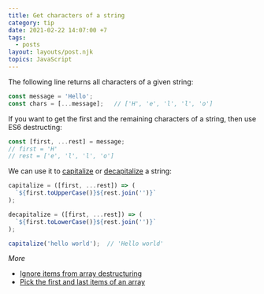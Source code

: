 ```yaml
---
title: Get characters of a string
category: tip
date: 2021-02-22 14:07:00 +7
tags:
  - posts
layout: layouts/post.njk
topics: JavaScript
---
```


The following line returns all characters of a given string:

```js
const message = 'Hello';
const chars = [...message];   // ['H', 'e', 'l', 'l', 'o']
```

If you want to get the first and the remaining characters of a string, then use ES6 destructing:

```js
const [first, ...rest] = message;
// first = 'H'
// rest = ['e', 'l', 'l', 'o'] 
```

We can use it to [capitalize](https://1loc.dev/#capitalize-a-string) or [decapitalize](https://1loc.dev/#decapitalize-a-string) a string:

```js
capitalize = ([first, ...rest]) => (
  `${first.toUpperCase()}${rest.join('')}`
);

decapitalize = ([first, ...rest]) => (
  `${first.toLowerCase()}${rest.join('')}`
);

capitalize('hello world');  // 'Hello world'
```

_More_

* [Ignore items from array destructuring](/ignore-items-from-array-destructuring.html)
* [Pick the first and last items of an array](/pick-the-first-and-last-items-of-an-array.html)